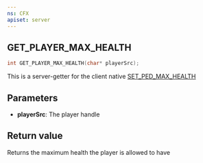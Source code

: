 ```yaml
---
ns: CFX
apiset: server
---
```

## GET_PLAYER_MAX_HEALTH

```c
int GET_PLAYER_MAX_HEALTH(char* playerSrc);
```

This is a server-getter for the client native [SET_PED_MAX_HEALTH](#_0xF5F6378C4F3419D4)

## Parameters
* **playerSrc**: The player handle

## Return value
Returns the maximum health the player is allowed to have
